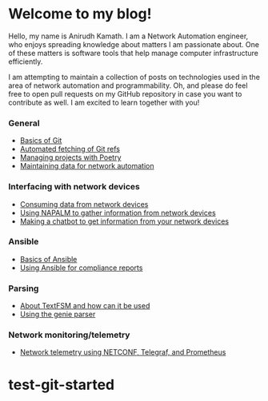 # Welcome to my blog!

Hello, my name is Anirudh Kamath. I am a Network Automation engineer, who enjoys spreading knowledge about matters I am passionate about. One of these matters is software tools that help manage computer infrastructure efficiently.

I am attempting to maintain a collection of posts on technologies used in the area of network automation and programmability.
Oh, and please do feel free to open pull requests on my GitHub repository in case you want to contribute as well. I am excited to learn together with you!

### General

- [Basics of Git](notes/git.md)
- [Automated fetching of Git refs](notes/automated-refs-update.md)
- [Managing projects with Poetry](notes/poetry-package-manager.md)
- [Maintaining data for network automation](notes/maintaining-data-for-network-automation.md)

### Interfacing with network devices

- [Consuming data from network devices](notes/consuming-data.md)
- [Using NAPALM to gather information from network devices](notes/devnet-napalm.md)
- [Making a chatbot to get information from your network devices](notes/network-bot-using-telegram.md)

### Ansible

- [Basics of Ansible](notes/ansible-hostname-compliance.md)
- [Using Ansible for compliance reports](notes/compliance-checks-with-ansible.md)

### Parsing

- [About TextFSM and how can it be used](notes/textfsm.md)
- [Using the genie parser](notes/genie-parsing.md)

### Network monitoring/telemetry

- [Network telemetry using NETCONF, Telegraf, and Prometheus](notes/network-telemetry-using-netconf-telegraf-prometheus.md)
# test-git-started
